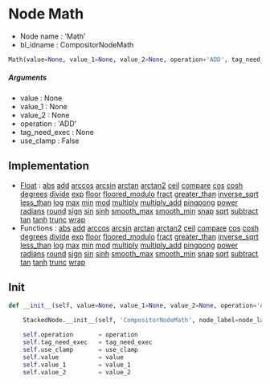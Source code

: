 # Node Math

- Node name : 'Math'
- bl_idname : CompositorNodeMath


``` python
Math(value=None, value_1=None, value_2=None, operation='ADD', tag_need_exec=None, use_clamp=False, node_label=None, node_color=None)
```
##### Arguments

- value : None
- value_1 : None
- value_2 : None
- operation : 'ADD'
- tag_need_exec : None
- use_clamp : False

## Implementation

- [Float](/docs/Compositor/Float.md) : [abs](/docs/Compositor/Float.md#abs) [add](/docs/Compositor/Float.md#add) [arccos](/docs/Compositor/Float.md#arccos) [arcsin](/docs/Compositor/Float.md#arcsin) [arctan](/docs/Compositor/Float.md#arctan) [arctan2](/docs/Compositor/Float.md#arctan2) [ceil](/docs/Compositor/Float.md#ceil) [compare](/docs/Compositor/Float.md#compare) [cos](/docs/Compositor/Float.md#cos) [cosh](/docs/Compositor/Float.md#cosh) [degrees](/docs/Compositor/Float.md#degrees) [divide](/docs/Compositor/Float.md#divide) [exp](/docs/Compositor/Float.md#exp) [floor](/docs/Compositor/Float.md#floor) [floored_modulo](/docs/Compositor/Float.md#floored_modulo) [fract](/docs/Compositor/Float.md#fract) [greater_than](/docs/Compositor/Float.md#greater_than) [inverse_sqrt](/docs/Compositor/Float.md#inverse_sqrt) [less_than](/docs/Compositor/Float.md#less_than) [log](/docs/Compositor/Float.md#log) [max](/docs/Compositor/Float.md#max) [min](/docs/Compositor/Float.md#min) [mod](/docs/Compositor/Float.md#mod) [multiply](/docs/Compositor/Float.md#multiply) [multiply_add](/docs/Compositor/Float.md#multiply_add) [pingpong](/docs/Compositor/Float.md#pingpong) [power](/docs/Compositor/Float.md#power) [radians](/docs/Compositor/Float.md#radians) [round](/docs/Compositor/Float.md#round) [sign](/docs/Compositor/Float.md#sign) [sin](/docs/Compositor/Float.md#sin) [sinh](/docs/Compositor/Float.md#sinh) [smooth_max](/docs/Compositor/Float.md#smooth_max) [smooth_min](/docs/Compositor/Float.md#smooth_min) [snap](/docs/Compositor/Float.md#snap) [sqrt](/docs/Compositor/Float.md#sqrt) [subtract](/docs/Compositor/Float.md#subtract) [tan](/docs/Compositor/Float.md#tan) [tanh](/docs/Compositor/Float.md#tanh) [trunc](/docs/Compositor/Float.md#trunc) [wrap](/docs/Compositor/Float.md#wrap)
- Functions : [abs](/docs/Compositor/Compositor.md#abs) [add](/docs/Compositor/Compositor.md#add) [arccos](/docs/Compositor/Compositor.md#arccos) [arcsin](/docs/Compositor/Compositor.md#arcsin) [arctan](/docs/Compositor/Compositor.md#arctan) [arctan2](/docs/Compositor/Compositor.md#arctan2) [ceil](/docs/Compositor/Compositor.md#ceil) [compare](/docs/Compositor/Compositor.md#compare) [cos](/docs/Compositor/Compositor.md#cos) [cosh](/docs/Compositor/Compositor.md#cosh) [degrees](/docs/Compositor/Compositor.md#degrees) [divide](/docs/Compositor/Compositor.md#divide) [exp](/docs/Compositor/Compositor.md#exp) [floor](/docs/Compositor/Compositor.md#floor) [floored_modulo](/docs/Compositor/Compositor.md#floored_modulo) [fract](/docs/Compositor/Compositor.md#fract) [greater_than](/docs/Compositor/Compositor.md#greater_than) [inverse_sqrt](/docs/Compositor/Compositor.md#inverse_sqrt) [less_than](/docs/Compositor/Compositor.md#less_than) [log](/docs/Compositor/Compositor.md#log) [max](/docs/Compositor/Compositor.md#max) [min](/docs/Compositor/Compositor.md#min) [mod](/docs/Compositor/Compositor.md#mod) [multiply](/docs/Compositor/Compositor.md#multiply) [multiply_add](/docs/Compositor/Compositor.md#multiply_add) [pingpong](/docs/Compositor/Compositor.md#pingpong) [power](/docs/Compositor/Compositor.md#power) [radians](/docs/Compositor/Compositor.md#radians) [round](/docs/Compositor/Compositor.md#round) [sign](/docs/Compositor/Compositor.md#sign) [sin](/docs/Compositor/Compositor.md#sin) [sinh](/docs/Compositor/Compositor.md#sinh) [smooth_max](/docs/Compositor/Compositor.md#smooth_max) [smooth_min](/docs/Compositor/Compositor.md#smooth_min) [snap](/docs/Compositor/Compositor.md#snap) [sqrt](/docs/Compositor/Compositor.md#sqrt) [subtract](/docs/Compositor/Compositor.md#subtract) [tan](/docs/Compositor/Compositor.md#tan) [tanh](/docs/Compositor/Compositor.md#tanh) [trunc](/docs/Compositor/Compositor.md#trunc) [wrap](/docs/Compositor/Compositor.md#wrap)

## Init

``` python
def __init__(self, value=None, value_1=None, value_2=None, operation='ADD', tag_need_exec=None, use_clamp=False, node_label=None, node_color=None):

    StackedNode.__init__(self, 'CompositorNodeMath', node_label=node_label, node_color=node_color)

    self.operation       = operation
    self.tag_need_exec   = tag_need_exec
    self.use_clamp       = use_clamp
    self.value           = value
    self.value_1         = value_1
    self.value_2         = value_2
```
